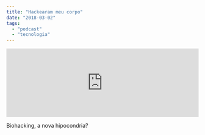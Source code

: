 ```yaml
---
title: "Hackearam meu corpo"
date: "2018-03-02"
tags: 
  - "podcast"
  - "tecnologia"
---
```


<iframe style="width: 100%; height: 180px;" src="https://anchor.fm/monoestereo/embed/episodes/Hackearam-meu-corpo-e14sh2" width="100%" height="180px" frameborder="0" scrolling="no"></iframe>

Biohacking, a nova hipocondria?
